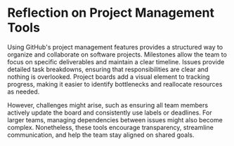   # Reflection on Project Management Tools
Using GitHub's project management features provides a structured way to organize and collaborate on software projects. Milestones allow the team to focus on specific deliverables and maintain a clear timeline. Issues provide detailed task breakdowns, ensuring that responsibilities are clear and nothing is overlooked. Project boards add a visual element to tracking progress, making it easier to identify bottlenecks and reallocate resources as needed.

However, challenges might arise, such as ensuring all team members actively update the board and consistently use labels or deadlines. For larger teams, managing dependencies between issues might also become complex. Nonetheless, these tools encourage transparency, streamline communication, and help the team stay aligned on shared goals.
